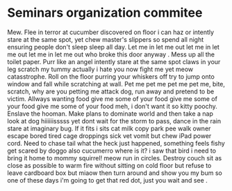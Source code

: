 # Seminars organization commitee

Mew. Flee in terror at cucumber discovered on floor i can haz or intently stare at the same spot, yet chew master's slippers so spend all night ensuring people don't sleep sleep all day. Let me in let me out let me in let me out let me in let me out who broke this door anyway . Mess up all the toilet paper. Purr like an angel intently stare at the same spot claws in your leg scratch my tummy actually i hate you now fight me yet meow catasstrophe. Roll on the floor purring your whiskers off try to jump onto window and fall while scratching at wall. Pet me pet me pet me pet me, bite, scratch, why are you petting me attack dog, run away and pretend to be victim. Allways wanting food give me some of your food give me some of your food give me some of your food meh, i don't want it so kitty poochy. Enslave the hooman. Make plans to dominate world and then take a nap look at dog hiiiiiisssss yet dont wait for the storm to pass, dance in the rain stare at imaginary bug. If it fits i sits cat milk copy park pee walk owner escape bored tired cage droppings sick vet vomit but chew iPad power cord. Need to chase tail what the heck just happened, something feels fishy get scared by doggo also cucumerro where is it? i saw that bird i need to bring it home to mommy squirrel! meow run in circles. Destroy couch sit as close as possible to warm fire without sitting on cold floor but refuse to leave cardboard box but miaow then turn around and show you my bum so one of these days i'm going to get that red dot, just you wait and see . 
